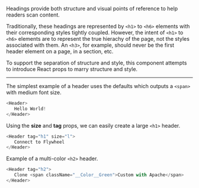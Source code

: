 Headings provide both structure and visual points of reference to help readers scan content. 

Traditionally, these headings are represented by `<h1>` to `<h6>` elements with their corresponding styles tightly coupled.
However, the intent of `<h1>` to `<h6>` elements are to represent the true hierachy of the page, not the styles associated with them.
An `<h3>`, for example, should never be the first header element on a page, in a section, etc.

To support the separation of structure and style, this component attempts to introduce React props to marry structure and style.

<hr />

The simplest example of a header uses the defaults which outputs a `<span>` with medium font size.

```js
<Header>
   Hello World!
</Header>
```

Using the **size** and **tag** props, we can easily create a large `<h1>` header.

```js
<Header tag="h1" size="l">
   Connect to Flywheel
</Header>
```

Example of a multi-color `<h2>` header.

```js
<Header tag="h2">
   Clone <span className="__Color__Green">Custom with Apache</span>
</Header>
```
